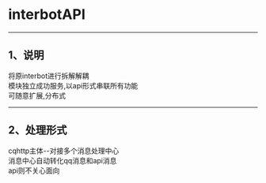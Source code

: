 # interbotAPI
---
## 1、说明
将原interbot进行拆解解耦<br>
模块独立成功服务,以api形式串联所有功能<br>
可随意扩展,分布式<br>

---
## 2、处理形式
cqhttp主体--对接多个消息处理中心<br>
消息中心自动转化qq消息和api消息<br>
api则不关心面向<br>


